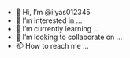 - 👋 Hi, I’m @ilyas012345
- 👀 I’m interested in ...
- 🌱 I’m currently learning ...
- 💞️ I’m looking to collaborate on ...
- 📫 How to reach me ...

<!---
ilyas012345/ilyas012345 is a ✨ special ✨ repository because its `README.md` (this file) appears on your GitHub profile.
You can click the Preview link to take a look at your changes
